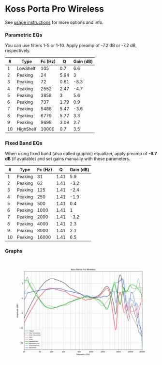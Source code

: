# Koss Porta Pro Wireless
See [usage instructions](https://github.com/jaakkopasanen/AutoEq#usage) for more options and info.

### Parametric EQs
You can use filters 1-5 or 1-10. Apply preamp of -7.2 dB or -7.2 dB, respectively.

|   # | Type      |   Fc (Hz) |    Q |   Gain (dB) |
|-----|-----------|-----------|------|-------------|
|   1 | LowShelf  |       105 | 0.7  |         6.6 |
|   2 | Peaking   |        24 | 5.94 |         3   |
|   3 | Peaking   |        72 | 0.61 |        -8.3 |
|   4 | Peaking   |      2552 | 2.47 |        -4.7 |
|   5 | Peaking   |      3858 | 3    |         5.6 |
|   6 | Peaking   |       737 | 1.79 |         0.9 |
|   7 | Peaking   |      5488 | 5.47 |        -3.6 |
|   8 | Peaking   |      6779 | 5.77 |         3.3 |
|   9 | Peaking   |      9699 | 3.09 |         2.7 |
|  10 | HighShelf |     10000 | 0.7  |         3.5 |

### Fixed Band EQs
When using fixed band (also called graphic) equalizer, apply preamp of **-6.7 dB** (if available) and set gains manually with these parameters.

|   # | Type    |   Fc (Hz) |    Q |   Gain (dB) |
|-----|---------|-----------|------|-------------|
|   1 | Peaking |        31 | 1.41 |         5.9 |
|   2 | Peaking |        62 | 1.41 |        -3.2 |
|   3 | Peaking |       125 | 1.41 |        -2.4 |
|   4 | Peaking |       250 | 1.41 |        -1.9 |
|   5 | Peaking |       500 | 1.41 |         0.4 |
|   6 | Peaking |      1000 | 1.41 |         1   |
|   7 | Peaking |      2000 | 1.41 |        -3.2 |
|   8 | Peaking |      4000 | 1.41 |         2.3 |
|   9 | Peaking |      8000 | 1.41 |         2.1 |
|  10 | Peaking |     16000 | 1.41 |         6.5 |

### Graphs
![](./Koss%20Porta%20Pro%20Wireless.png)
